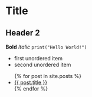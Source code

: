 # Title
## Header 2

**Bold** _Italic_ `print("Hello World!")`
 
 - first unordered item
 - second unordered item


<ul>
  {% for post in site.posts %}
    <li>
      <a href="{{ post.url }}">{{ post.title }}</a>
    </li>
  {% endfor %}
</ul>
